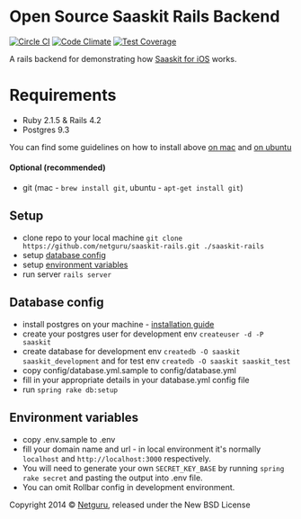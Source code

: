 Open Source Saaskit Rails Backend
=================================

[![Circle CI](https://circleci.com/gh/netguru/saaskit-rails.svg?style=svg)](https://circleci.com/gh/netguru/saaskit-rails) [![Code Climate](https://codeclimate.com/repos/54734062e30ba07474053280/badges/398895b59d76c0c16cd2/gpa.svg)](https://codeclimate.com/repos/54734062e30ba07474053280/feed) [![Test Coverage](https://codeclimate.com/repos/54734062e30ba07474053280/badges/398895b59d76c0c16cd2/coverage.svg)](https://codeclimate.com/repos/54734062e30ba07474053280/feed)

A rails backend for demonstrating how [Saaskit for iOS][ios_saaskit] works.

Requirements
============

- Ruby 2.1.5 & Rails 4.2
- Postgres 9.3

You can find some guidelines on how to install above [on mac][mac_guidelines] and [on ubuntu][ubuntu_guidelines]

#### Optional (recommended)

- git (mac - `brew install git`, ubuntu - `apt-get install git`)


Setup
-----

- clone repo to your local machine `git clone https://github.com/netguru/saaskit-rails.git ./saaskit-rails`
- setup [database config](#user-content-database-config)
- setup [environment variables](#user-content-environment-variables)
- run server `rails server`


Database config
---------------

- install postgres on your machine - [installation guide][postgres_guidelines]
- create your postgres user for development env `createuser -d -P saaskit`
- create database for development env `createdb -O saaskit saaskit_development` and for test env `createdb -O saaskit saaskit_test`
- copy config/database.yml.sample to config/database.yml
- fill in your appropriate details in your database.yml config file
- run `spring rake db:setup`

Environment variables
---------------------

- copy .env.sample to .env
- fill your domain name and url - in local environment it's normally `localhost` and `http://localhost:3000` respectively.
- You will need to generate your own `SECRET_KEY_BASE` by running `spring rake secret` and pasting the output into .env file.
- You can omit Rollbar config in development environment.

Copyright  2014 © [Netguru][netguru_url], released under the New BSD License

[ios_saaskit]: https://github.com/netguru/saaskit
[mac_guidelines]: https://gorails.com/setup/osx/10.10-yosemite
[ubuntu_guidelines]: https://gorails.com/setup/ubuntu/14.10
[postgres_guidelines]: https://wiki.postgresql.org/wiki/Detailed_installation_guides
[netguru_url]: https://netguru.co
